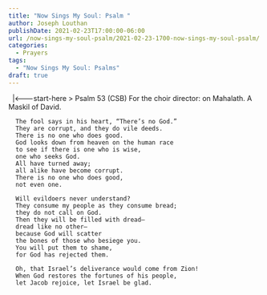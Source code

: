 ```yaml
---
title: "Now Sings My Soul: Psalm "
author: Joseph Louthan
publishDate: 2021-02-23T17:00:00-06:00
url: /now-sings-my-soul-psalm/2021-02-23-1700-now-sings-my-soul-psalm/
categories:
  - Prayers
tags:
  - "Now Sings My Soul: Psalms"
draft: true
---
```

<div style="font-variant: small-caps;">

</div>
&nbsp;
    |<---start-here
> Psalm 53 (CSB)
For the choir director: on Mahalath. A Maskil of David. 

      The fool says in his heart, “There’s no God.” 
      They are corrupt, and they do vile deeds. 
      There is no one who does good. 
      God looks down from heaven on the human race 
      to see if there is one who is wise, 
      one who seeks God. 
      All have turned away; 
      all alike have become corrupt. 
      There is no one who does good, 
      not even one. 

      Will evildoers never understand? 
      They consume my people as they consume bread; 
      they do not call on God. 
      Then they will be filled with dread—
      dread like no other—
      because God will scatter 
      the bones of those who besiege you. 
      You will put them to shame, 
      for God has rejected them. 

      Oh, that Israel’s deliverance would come from Zion! 
      When God restores the fortunes of his people, 
      let Jacob rejoice, let Israel be glad.
